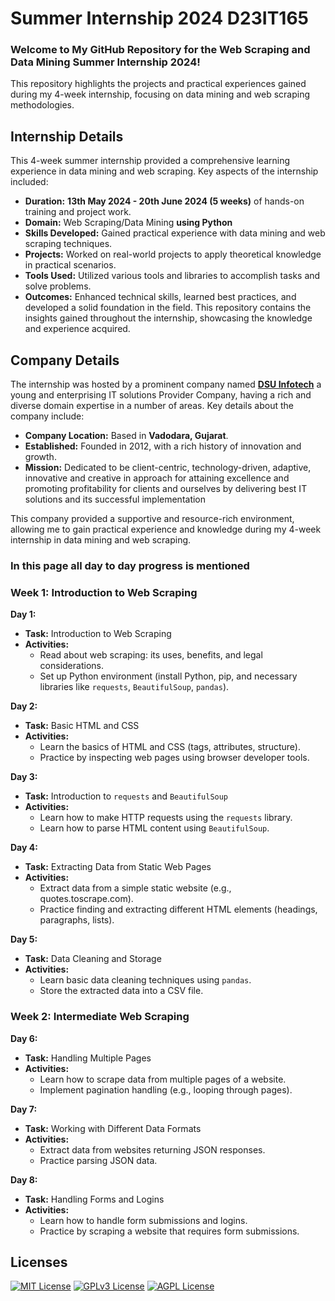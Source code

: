# **Summer Internship 2024 D23IT165**

### Welcome to My GitHub Repository for the Web Scraping and Data Mining Summer Internship 2024!
This repository highlights the projects and practical experiences gained during my 4-week internship, focusing on data mining and web scraping methodologies.

## **Internship Details**
This 4-week summer internship provided a comprehensive learning experience in data mining and web scraping. Key aspects of the internship included:

- **Duration:** **13th May 2024 - 20th June 2024 (5 weeks)** of hands-on training and project work.
- **Domain:** Web Scraping/Data Mining **using Python**
- **Skills Developed:** Gained practical experience with data mining and web scraping techniques.
- **Projects:** Worked on real-world projects to apply theoretical knowledge in practical scenarios.
- **Tools Used:** Utilized various tools and libraries to accomplish tasks and solve problems.
- **Outcomes:** Enhanced technical skills, learned best practices, and developed a solid foundation in the field.
This repository contains the insights gained throughout the internship, showcasing the knowledge and experience acquired.

## **Company Details**
The internship was hosted by a prominent company named [**DSU Infotech**](https://dsuinfotech.com) a young and enterprising IT solutions Provider Company, having a rich and diverse domain expertise in a number of areas. Key details about the company include:

- **Company Location:** Based in **Vadodara, Gujarat**.
- **Established:** Founded in 2012, with a rich history of innovation and growth.
- **Mission:** Dedicated to be client-centric, technology-driven, adaptive, innovative and creative in  approach for attaining excellence and promoting profitability for clients and ourselves by delivering best IT solutions and its successful implementation

This company provided a supportive and resource-rich environment, allowing me to gain practical experience and knowledge during my 4-week internship in data mining and web scraping.

 ### In this page all day to day progress is mentioned

 ### Week 1: Introduction to Web Scraping

**Day 1:**
- **Task:** Introduction to Web Scraping
- **Activities:**
  - Read about web scraping: its uses, benefits, and legal considerations.
  - Set up Python environment (install Python, pip, and necessary libraries like `requests`, `BeautifulSoup`, `pandas`).

**Day 2:**
- **Task:** Basic HTML and CSS
- **Activities:**
  - Learn the basics of HTML and CSS (tags, attributes, structure).
  - Practice by inspecting web pages using browser developer tools.
    
**Day 3:**
- **Task:** Introduction to `requests` and `BeautifulSoup`
- **Activities:**
  - Learn how to make HTTP requests using the `requests` library.
  - Learn how to parse HTML content using `BeautifulSoup`.

**Day 4:**
- **Task:** Extracting Data from Static Web Pages
- **Activities:**
  - Extract data from a simple static website (e.g., quotes.toscrape.com).
  - Practice finding and extracting different HTML elements (headings, paragraphs, lists).


**Day 5:**
- **Task:** Data Cleaning and Storage
- **Activities:**
  - Learn basic data cleaning techniques using `pandas`.
  - Store the extracted data into a CSV file.

### Week 2: Intermediate Web Scraping

**Day 6:**
- **Task:** Handling Multiple Pages
- **Activities:**
  - Learn how to scrape data from multiple pages of a website.
  - Implement pagination handling (e.g., looping through pages).

**Day 7:**
- **Task:** Working with Different Data Formats
- **Activities:**
  - Extract data from websites returning JSON responses.
  - Practice parsing JSON data.

**Day 8:**
- **Task:** Handling Forms and Logins
- **Activities:**
  - Learn how to handle form submissions and logins.
  - Practice by scraping a website that requires form submissions.

## **Licenses**
[![MIT License](https://img.shields.io/badge/License-MIT-green.svg)](https://choosealicense.com/licenses/mit/)
[![GPLv3 License](https://img.shields.io/badge/License-GPL%20v3-yellow.svg)](https://opensource.org/licenses/)
[![AGPL License](https://img.shields.io/badge/license-AGPL-blue.svg)](http://www.gnu.org/licenses/agpl-3.0)

